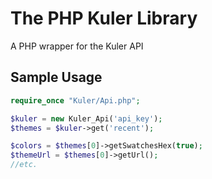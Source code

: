 The PHP Kuler Library
=====================
A PHP wrapper for the Kuler API

Sample Usage
-----
```php
require_once "Kuler/Api.php";

$kuler = new Kuler_Api('api_key');
$themes = $kuler->get('recent');

$colors = $themes[0]->getSwatchesHex(true);
$themeUrl = $themes[0]->getUrl();
//etc.
```